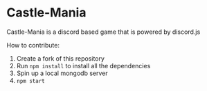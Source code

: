 # Castle-Mania

Castle-Mania is a discord based game that is powered by discord.js

How to contribute:

1. Create a fork of this repository
2. Run `npm install` to install all the dependencies
3. Spin up a local mongodb server
4. `npm start`
